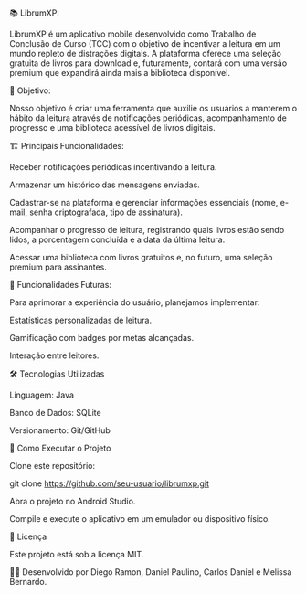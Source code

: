 📚 LibrumXP:

LibrumXP é um aplicativo mobile desenvolvido como Trabalho de Conclusão de Curso (TCC) com o objetivo de incentivar a leitura em um mundo repleto de distrações digitais. A plataforma oferece uma seleção gratuita de livros para download e, futuramente, contará com uma versão premium que expandirá ainda mais a biblioteca disponível.

🌟 Objetivo:

Nosso objetivo é criar uma ferramenta que auxilie os usuários a manterem o hábito da leitura através de notificações periódicas, acompanhamento de progresso e uma biblioteca acessível de livros digitais.

🏗 Principais Funcionalidades:

Receber notificações periódicas incentivando a leitura.

Armazenar um histórico das mensagens enviadas.

Cadastrar-se na plataforma e gerenciar informações essenciais (nome, e-mail, senha criptografada, tipo de assinatura).

Acompanhar o progresso de leitura, registrando quais livros estão sendo lidos, a porcentagem concluída e a data da última leitura.

Acessar uma biblioteca com livros gratuitos e, no futuro, uma seleção premium para assinantes.

🚀 Funcionalidades Futuras:

Para aprimorar a experiência do usuário, planejamos implementar:

Estatísticas personalizadas de leitura.

Gamificação com badges por metas alcançadas.

Interação entre leitores.

🛠 Tecnologias Utilizadas

Linguagem: Java

Banco de Dados: SQLite

Versionamento: Git/GitHub

📌 Como Executar o Projeto

Clone este repositório:

git clone https://github.com/seu-usuario/librumxp.git

Abra o projeto no Android Studio.

Compile e execute o aplicativo em um emulador ou dispositivo físico.

📄 Licença

Este projeto está sob a licença MIT.

👨‍💻 Desenvolvido por Diego Ramon, Daniel Paulino, Carlos Daniel e Melissa Bernardo.

